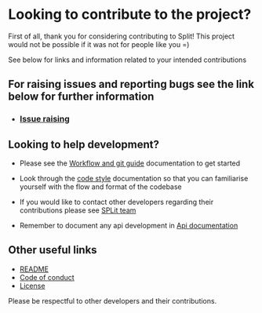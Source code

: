 # Looking to contribute to the project?
First of all, thank you for considering contributing to Split! This project would not be possible if it was not for people like you =)

 See below for links and information related to your intended contributions

## For raising issues and reporting bugs see the link below for further information
- ###  [Issue raising](https://github.com/SOFTENG701G1/A1/wiki/Issue-Raising)

## Looking to help development?
-  Please see the [Workflow and git guide](https://github.com/SOFTENG701G1/A1/wiki/Workflow-and-git-guide) documentation to get started

- Look through the [code style](https://github.com/SOFTENG701G1/A1/wiki/Code-Style) documentation so that you can familiarise yourself with the flow and format of the codebase

- If you would like to contact other developers regarding their contributions please see [SPLit team](https://github.com/SOFTENG701G1/A1/wiki/List-of-contributors) 

- Remember to document any api development in [Api documentation](https://github.com/SOFTENG701G1/A1/wiki/API-Description) 

## Other useful links
- [README](https://github.com/SOFTENG701G1/A1/blob/master/README.md)
- [Code of conduct](https://github.com/SOFTENG701G1/A1/blob/master/CODE_OF_CONDUCT.md)
- [License](https://github.com/SOFTENG701G1/A1/blob/master/LICENSE)

Please be respectful to other developers and their contributions.
